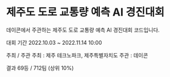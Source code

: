 # 제주도 도로 교통량 예측 AI 경진대회
데이콘에서 주관하는 제주도 도로 교통량 예측 AI 경진대회 코드입니다.

대회 기간
2022.10.03 ~ 2022.11.14 10:00

주최 / 주관
주최 : 제주 테크노파크, 제주특별자치도
주관 : 데이콘

결과
69등 / 712팀 (상위 10%)
